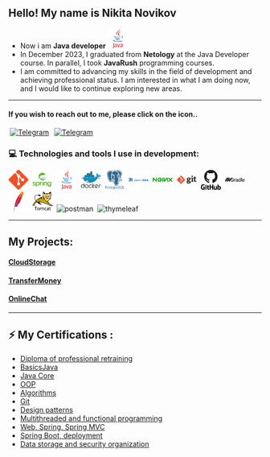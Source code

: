 ## Hello! My name is **Nikita Novikov** 

-  Now i am **Java developer** <img src="https://github.com/devicons/devicon/blob/master/icons/java/java-original-wordmark.svg" title="Java" alt="Java" width="40" height="40"/>&nbsp;
-  In December 2023, I graduated from **Netology** at the Java Developer course.  In parallel, I took **JavaRush** programming courses.
-  I am committed to advancing my skills in the field of development and achieving professional status. I am interested in what I am doing now, and I would like to continue exploring new areas.

---
#### If you wish to reach out to me, please click on the icon.. 

[<image alt="Telegram" width="40" hspace="3" src="https://github.com/alfa-prime/alfa-prime/blob/main/img/telegram.svg"/>](https://t.me/Gangster177)
[<image alt="Telegram" width="40" hspace="3" src="https://www.svgrepo.com/show/484995/email-part-2.svg"/>](mailto:monstars51@gmail.com)

  ### 💻 Technologies and tools I use in development:
<div>
  <img src="https://github.com/devicons/devicon/blob/master/icons/git/git-original.svg" title="git" alt="git" width="40" height="40"/>&nbsp
  <img src="https://github.com/devicons/devicon/blob/master/icons/spring/spring-original-wordmark.svg" title="spring" alt="spring" width="40" height="40"/>&nbsp
  <img src="https://github.com/devicons/devicon/blob/master/icons/java/java-original-wordmark.svg" title="java" alt="java" width="40" height="40"/>&nbsp
  <img src="https://github.com/devicons/devicon/blob/master/icons/docker/docker-original-wordmark.svg" title="docker" alt="docker" width="40" height="40"/>&nbsp
  <img src="https://github.com/devicons/devicon/blob/master/icons/postgresql/postgresql-plain-wordmark.svg" title="postgresql" alt="postgresql" width="40" height="40"/>&nbsp
  <img src="https://github.com/devicons/devicon/blob/master/icons/intellij/intellij-original-wordmark.svg" title="intellij IDEA" alt="intellij IDEA" width="40" height="40"/>&nbsp
  <img src="https://github.com/devicons/devicon/blob/master/icons/nginx/nginx-original.svg" title="nginx" alt="nginx" width="40" height="40"/>&nbsp
  <img src="https://github.com/devicons/devicon/blob/master/icons/git/git-original-wordmark.svg" title="Git" **alt="Git" width="40" height="40"/>&nbsp;
  <img src="https://github.com/devicons/devicon/blob/master/icons/github/github-original-wordmark.svg" title="github" alt="github" width="40" height="40"/>&nbsp
  <img src="https://github.com/devicons/devicon/blob/master/icons/gradle/gradle-plain-wordmark.svg" title="gradle" alt="gradle" width="40" height="40"/>&nbsp;
  <img src="https://github.com/devicons/devicon/blob/master/icons/apache/apache-original.svg" title="Apache maven" alt="Apache maven" width="40" height="40"/>&nbsp;
  <img src="https://github.com/devicons/devicon/blob/master/icons/tomcat/tomcat-original-wordmark.svg" title="tomcat" alt="tomcat" width="40" height="40"/>&nbsp;
  <img src="https://www.svgrepo.com/show/354202/postman-icon.svg" title="postman" alt="postman" width="40" height="40"/>&nbsp;
  <img src="https://www.thymeleaf.org/images/thymeleaf.png" title="Thymeleaf" alt="thymeleaf" width="40" height="40"/>&nbsp;
 </div>

---
## My Projects:
#### [CloudStorage](https://github.com/Gangster177/CloudStorage)
#### [TransferMoney](https://github.com/Gangster177/TransferMoney)
#### [OnlineChat](https://github.com/Gangster177/Online_Chat)


---
##  ⚡  My Certifications :
* [Diploma of professional retraining](https://github.com/Gangster177/About-me/blob/main/java_developer.pdf)
* [BasicsJava](https://github.com/Gangster177/About-me/blob/main/certificate_BasicsJava.pdf)
* [Java Core](https://github.com/Gangster177/About-me/blob/main/certificateJavaCore.pdf)
* [OOP](https://github.com/Gangster177/About-me/blob/main/certificate_oop.pdf)
* [Algorithms](https://github.com/Gangster177/About-me/blob/main/certificate_Algo.pdf)
* [Git](https://github.com/Gangster177/About-me/blob/main/certificate_GIT.pdf)
* [Design patterns](https://github.com/Gangster177/About-me/blob/main/certificate_pattern.pdf)
* [Multithreaded and functional programming](https://github.com/Gangster177/About-me/blob/main/certificate_Multithreading.pdf)
* [Web, Spring, Spring MVC](https://github.com/Gangster177/About-me/blob/main/certificate_Web_SpringMVC.pdf)
* [Spring Boot, deployment](https://github.com/Gangster177/About-me/blob/main/certificateSpringBoot.pdf)
* [Data storage and security organization](https://github.com/Gangster177/About-me/blob/main/certificate_JDBC_API_Security.pdf)
